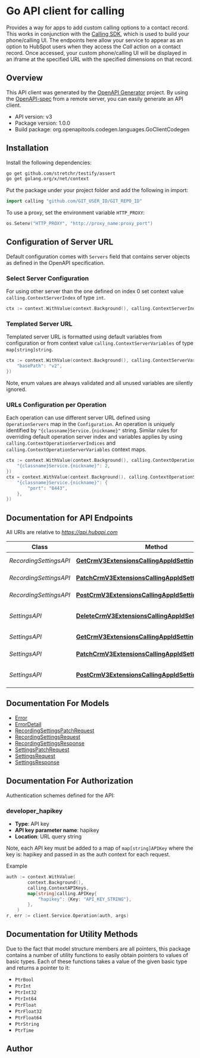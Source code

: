 # Go API client for calling

Provides a way for apps to add custom calling options to a contact record. This works in conjunction with the [Calling SDK](#), which is used to build your phone/calling UI. The endpoints here allow your service to appear as an option to HubSpot users when they access the *Call* action on a contact record. Once accessed, your custom phone/calling UI will be displayed in an iframe at the specified URL with the specified dimensions on that record.

## Overview
This API client was generated by the [OpenAPI Generator](https://openapi-generator.tech) project.  By using the [OpenAPI-spec](https://www.openapis.org/) from a remote server, you can easily generate an API client.

- API version: v3
- Package version: 1.0.0
- Build package: org.openapitools.codegen.languages.GoClientCodegen

## Installation

Install the following dependencies:

```sh
go get github.com/stretchr/testify/assert
go get golang.org/x/net/context
```

Put the package under your project folder and add the following in import:

```go
import calling "github.com/GIT_USER_ID/GIT_REPO_ID"
```

To use a proxy, set the environment variable `HTTP_PROXY`:

```go
os.Setenv("HTTP_PROXY", "http://proxy_name:proxy_port")
```

## Configuration of Server URL

Default configuration comes with `Servers` field that contains server objects as defined in the OpenAPI specification.

### Select Server Configuration

For using other server than the one defined on index 0 set context value `calling.ContextServerIndex` of type `int`.

```go
ctx := context.WithValue(context.Background(), calling.ContextServerIndex, 1)
```

### Templated Server URL

Templated server URL is formatted using default variables from configuration or from context value `calling.ContextServerVariables` of type `map[string]string`.

```go
ctx := context.WithValue(context.Background(), calling.ContextServerVariables, map[string]string{
	"basePath": "v2",
})
```

Note, enum values are always validated and all unused variables are silently ignored.

### URLs Configuration per Operation

Each operation can use different server URL defined using `OperationServers` map in the `Configuration`.
An operation is uniquely identified by `"{classname}Service.{nickname}"` string.
Similar rules for overriding default operation server index and variables applies by using `calling.ContextOperationServerIndices` and `calling.ContextOperationServerVariables` context maps.

```go
ctx := context.WithValue(context.Background(), calling.ContextOperationServerIndices, map[string]int{
	"{classname}Service.{nickname}": 2,
})
ctx = context.WithValue(context.Background(), calling.ContextOperationServerVariables, map[string]map[string]string{
	"{classname}Service.{nickname}": {
		"port": "8443",
	},
})
```

## Documentation for API Endpoints

All URIs are relative to *https://api.hubapi.com*

Class | Method | HTTP request | Description
------------ | ------------- | ------------- | -------------
*RecordingSettingsAPI* | [**GetCrmV3ExtensionsCallingAppIdSettingsRecording**](docs/RecordingSettingsAPI.md#getcrmv3extensionscallingappidsettingsrecording) | **Get** /crm/v3/extensions/calling/{appId}/settings/recording | 
*RecordingSettingsAPI* | [**PatchCrmV3ExtensionsCallingAppIdSettingsRecording**](docs/RecordingSettingsAPI.md#patchcrmv3extensionscallingappidsettingsrecording) | **Patch** /crm/v3/extensions/calling/{appId}/settings/recording | 
*RecordingSettingsAPI* | [**PostCrmV3ExtensionsCallingAppIdSettingsRecording**](docs/RecordingSettingsAPI.md#postcrmv3extensionscallingappidsettingsrecording) | **Post** /crm/v3/extensions/calling/{appId}/settings/recording | 
*SettingsAPI* | [**DeleteCrmV3ExtensionsCallingAppIdSettings**](docs/SettingsAPI.md#deletecrmv3extensionscallingappidsettings) | **Delete** /crm/v3/extensions/calling/{appId}/settings | Delete calling settings
*SettingsAPI* | [**GetCrmV3ExtensionsCallingAppIdSettings**](docs/SettingsAPI.md#getcrmv3extensionscallingappidsettings) | **Get** /crm/v3/extensions/calling/{appId}/settings | Get calling settings
*SettingsAPI* | [**PatchCrmV3ExtensionsCallingAppIdSettings**](docs/SettingsAPI.md#patchcrmv3extensionscallingappidsettings) | **Patch** /crm/v3/extensions/calling/{appId}/settings | Update settings
*SettingsAPI* | [**PostCrmV3ExtensionsCallingAppIdSettings**](docs/SettingsAPI.md#postcrmv3extensionscallingappidsettings) | **Post** /crm/v3/extensions/calling/{appId}/settings | Configure a calling extension


## Documentation For Models

 - [Error](docs/Error.md)
 - [ErrorDetail](docs/ErrorDetail.md)
 - [RecordingSettingsPatchRequest](docs/RecordingSettingsPatchRequest.md)
 - [RecordingSettingsRequest](docs/RecordingSettingsRequest.md)
 - [RecordingSettingsResponse](docs/RecordingSettingsResponse.md)
 - [SettingsPatchRequest](docs/SettingsPatchRequest.md)
 - [SettingsRequest](docs/SettingsRequest.md)
 - [SettingsResponse](docs/SettingsResponse.md)


## Documentation For Authorization


Authentication schemes defined for the API:
### developer_hapikey

- **Type**: API key
- **API key parameter name**: hapikey
- **Location**: URL query string

Note, each API key must be added to a map of `map[string]APIKey` where the key is: hapikey and passed in as the auth context for each request.

Example

```go
auth := context.WithValue(
		context.Background(),
		calling.ContextAPIKeys,
		map[string]calling.APIKey{
			"hapikey": {Key: "API_KEY_STRING"},
		},
	)
r, err := client.Service.Operation(auth, args)
```


## Documentation for Utility Methods

Due to the fact that model structure members are all pointers, this package contains
a number of utility functions to easily obtain pointers to values of basic types.
Each of these functions takes a value of the given basic type and returns a pointer to it:

* `PtrBool`
* `PtrInt`
* `PtrInt32`
* `PtrInt64`
* `PtrFloat`
* `PtrFloat32`
* `PtrFloat64`
* `PtrString`
* `PtrTime`

## Author



